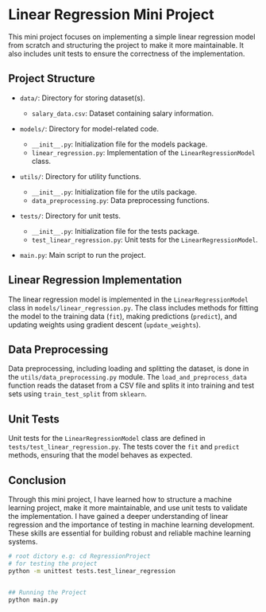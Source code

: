 # Linear Regression Mini Project

This mini project focuses on implementing a simple linear regression model from scratch and structuring the project to make it more maintainable. It also includes unit tests to ensure the correctness of the implementation.

## Project Structure

- `data/`: Directory for storing dataset(s).
  - `salary_data.csv`: Dataset containing salary information.
  
- `models/`: Directory for model-related code.
  - `__init__.py`: Initialization file for the models package.
  - `linear_regression.py`: Implementation of the `LinearRegressionModel` class.

- `utils/`: Directory for utility functions.
  - `__init__.py`: Initialization file for the utils package.
  - `data_preprocessing.py`: Data preprocessing functions.

- `tests/`: Directory for unit tests.
  - `__init__.py`: Initialization file for the tests package.
  - `test_linear_regression.py`: Unit tests for the `LinearRegressionModel`.

- `main.py`: Main script to run the project.

## Linear Regression Implementation

The linear regression model is implemented in the `LinearRegressionModel` class in `models/linear_regression.py`. The class includes methods for fitting the model to the training data (`fit`), making predictions (`predict`), and updating weights using gradient descent (`update_weights`).

## Data Preprocessing

Data preprocessing, including loading and splitting the dataset, is done in the `utils/data_preprocessing.py` module. The `load_and_preprocess_data` function reads the dataset from a CSV file and splits it into training and test sets using `train_test_split` from `sklearn`.

## Unit Tests

Unit tests for the `LinearRegressionModel` class are defined in `tests/test_linear_regression.py`. The tests cover the `fit` and `predict` methods, ensuring that the model behaves as expected.
## Conclusion

Through this mini project, I have learned how to structure a machine learning project, make it more maintainable, and use unit tests to validate the implementation. I have gained a deeper understanding of linear regression and the importance of testing in machine learning development. These skills are essential for building robust and reliable machine learning systems.




```bash 
# root dictory e.g: cd RegressionProject
# for testing the project
python -m unittest tests.test_linear_regression


## Running the Project 
python main.py 

